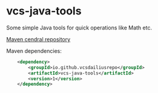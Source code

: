 
# vcs-java-tools

Some simple Java tools for quick operations like Math etc.


[Maven cendral repository](https://central.sonatype.com/artifact/io.github.vcsdailiusrepo/vcs-java-tools)

Maven dependencies:
```xml
    <dependency>
        <groupId>io.github.vcsdailiusrepo</groupId>   
        <artifactId>vcs-java-tools</artifactId>
        <version>1</version>
    </dependency>
    
```

